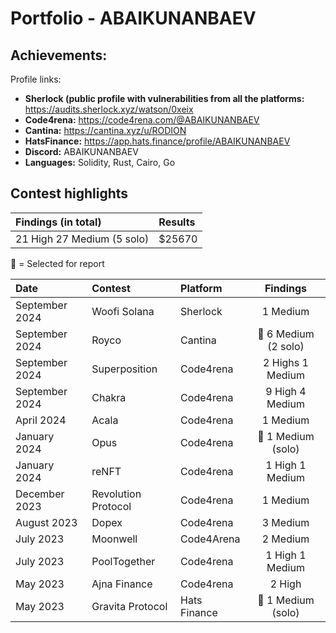 
# Portfolio - ABAIKUNANBAEV


## Achievements:

Profile links:
- **Sherlock (public profile with vulnerabilities from all the platforms:** https://audits.sherlock.xyz/watson/0xeix
- **Code4rena:** https://code4rena.com/@ABAIKUNANBAEV
- **Cantina:** https://cantina.xyz/u/RODION
- **HatsFinance:** https://app.hats.finance/profile/ABAIKUNANBAEV 
- **Discord:** ABAIKUNANBAEV
- **Languages:** Solidity, Rust, Cairo, Go


## Contest highlights


| Findings (in total)            | Results    | 
|:-------------------|:-------------|
| 21 High 27 Medium (5 solo)  | $25670 |

🥇 = Selected for report

| Date             | Contest                                                                       | Platform                                                                                 | Findings | 
|:-------------------|:------------------------------------------------------------------------------|:--------------------------------------------------------------------------------------------|:-------:|
|September 2024 | Woofi Solana | Sherlock | 1 Medium | 
|September 2024 | Royco | Cantina | 🥇 6 Medium (2 solo) | 
|September 2024  | Superposition | Code4rena | 2 Highs 1 Medium  | 
|September 2024  | Chakra | Code4rena | 9 High 4 Medium  | 
|April 2024  | Acala | Code4rena | 1 Medium  | 
|January 2024  | Opus | Code4rena | 🥇 1 Medium (solo) | 
|January 2024  | reNFT | Code4rena | 1 High 1 Medium | 
|December 2023  | Revolution Protocol | Code4rena | 1 Medium | 
|August  2023  | Dopex | Code4rena | 3 Medium  | 
|July 2023  |  Moonwell  | Code4Arena | 2 Medium | 
|July 2023 | PoolTogether  | Code4rena | 1 High 1 Medium  |
|May 2023  | Ajna Finance    | Code4rena | 2 High  |
|May 2023  | Gravita Protocol | Hats Finance |  🥇 1 Medium (solo)  |
